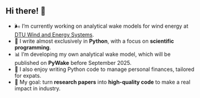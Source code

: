 ## Hi there! 👋

- 🌬️ I’m currently working on analytical wake models for wind energy at [DTU Wind and Energy Systems](https://wind.dtu.dk).
- 🐍 I write almost exclusively in **Python**, with a focus on **scientific programming**.
- 📊 I’m developing my own analytical wake model, which will be published on **PyWake** before September 2025.
- 💼 I also enjoy writing Python code to manage personal finances, tailored for expats.
- 🚀 My goal: turn **research papers** into **high-quality code** to make a real impact in industry.

<!--
**NilsGaukroger/NilsGaukroger** is a ✨ _special_ ✨ repository because its `README.md` (this file) appears on your GitHub profile.

Here are some ideas to get you started:

- 🔭 I’m currently working on ...
- 🌱 I’m currently learning ...
- 👯 I’m looking to collaborate on ...
- 🤔 I’m looking for help with ...
- 💬 Ask me about ...
- 📫 How to reach me: ...
- 😄 Pronouns: ...
- ⚡ Fun fact: ...
-->
